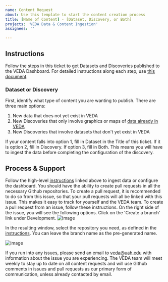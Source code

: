 ```yaml
---
name: Content Request
about: Use this template to start the content creation process
title: [Name of Content] - [Dataset, Discovery, or Both]
projects: 'VEDA Data & Content Ingestion'
assignees: ''

---
```


## Instructions

Follow the steps in this ticket to get Datasets and Discoveries published to the VEDA Dashboard. For detailed instructions along each step, use [this document](https://almanac.io/handbook/veda-product-development-documentation-I3UwKo/getting-from-ingestion-to-discovery-I1ESDqS4NuHVdOx82peffQqMGDDdTyE4).

### Dataset or Discovery

First, identify what type of content you are wanting to publish. There are three main options:

1. New data that does not yet exist in VEDA
2. New Discoveries that only involve graphics or maps of [data already in VEDA](https://radiantearth.github.io/stac-browser/#/external/staging-stac.delta-backend.com/?.language=en)
3. New Discoveries that involve datasets that don't yet exist in VEDA

If your content falls into option 1, fill in Dataset in the Title of this ticket. If it is option 2, fill in Discovery. If option 3, fill in Both. This means you will have to ingest the data before completing the configuration of the discovery.

## Process & Support

Follow the high-level [instructions](https://almanac.io/handbook/veda-product-development-documentation-I3UwKo/getting-from-ingestion-to-discovery-I1ESDqS4NuHVdOx82peffQqMGDDdTyE4) linked above to ingest data or configure the dashboard. You should have the ability to create pull requests in all the necessary Github repositories. To create a pull request, it is recommended to do so from this issue, so that your pull requests will all be linked with this issue. This makes it easy to track for yourself and the VEDA team. To create a pull request from an issue, follow these instructions.
On the right side of the issue, you will see the following options. Click on the 'Create a branch' link under Development.
![image](https://user-images.githubusercontent.com/92742765/235434196-958460f1-787c-4d8d-9412-f7570ef492c7.png)

In the resulting window, select the repository you need, as defined in the [instructions](https://almanac.io/handbook/veda-product-development-documentation-I3UwKo/getting-from-ingestion-to-discovery-I1ESDqS4NuHVdOx82peffQqMGDDdTyE4). You can leave the branch name as the pre-generated name.

![image](https://user-images.githubusercontent.com/92742765/235434449-69b285de-87ee-42dc-a02e-036740cd354a.png)

If you run into any issues, please send an email to veda@uah.edu with information about the issue you are experiencing. The VEDA team will meet weekly to stay up to date on all content requests and will use Github comments in issues and pull requests as our primary form of communication, unless already contacted by email.
